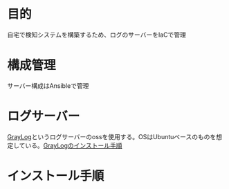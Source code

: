 # 目的

自宅で検知システムを構築するため、ログのサーバーをIaCで管理

# 構成管理

サーバー構成はAnsibleで管理

# ログサーバー

[GrayLog](https://www.graylog.org/)というログサーバーのossを使用する。OSはUbuntuベースのものを想定している。[GrayLogのインストール手順](https://qiita.com/htshozawa/items/2fd330f4ff8f8a07bf6e)

# インストール手順

